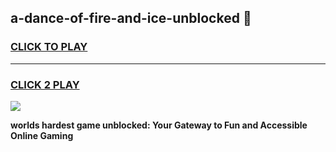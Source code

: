 
## a-dance-of-fire-and-ice-unblocked 👋
<h3>
<a href="https://premium.freeplayer.one?title=a-dance-of-fire-and-ice-unblocked&ref=14F">CLICK TO PLAY</a></h3>
<hr>

<h3>
<a href="https://premium.freeplayer.one?title=a-dance-of-fire-and-ice-unblocked&ref=14F">CLICK 2 PLAY</a>
  
</h3>

<a href="https://premium.freeplayer.one?title=a-dance-of-fire-and-ice-unblocked&ref=12F/"><img src="https://clearcache.store/games.png"></a>


**worlds hardest game unblocked: Your Gateway to Fun and Accessible Online Gaming**
